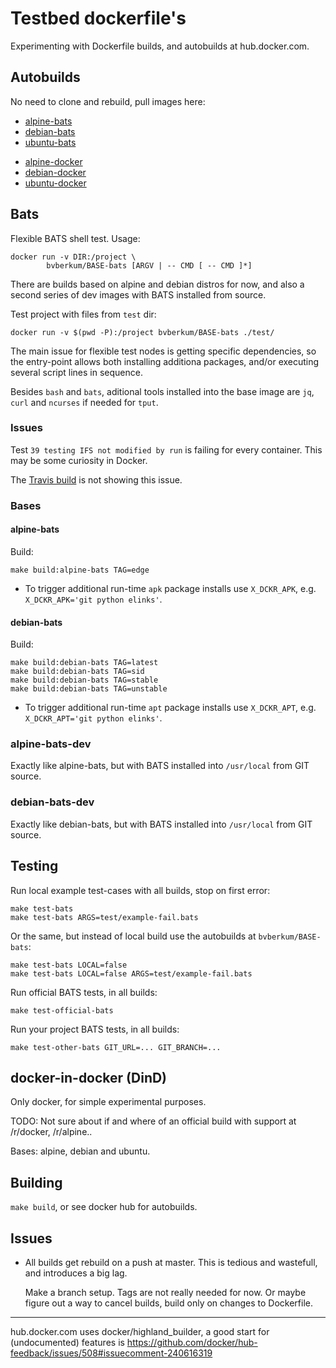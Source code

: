 # Testbed dockerfile's

Experimenting with Dockerfile builds, and autobuilds at hub.docker.com.

## Autobuilds

No need to clone and rebuild, pull images here:

- [alpine-bats](https://hub.docker.com/r/bvberkum/alpine-bats/)
- [debian-bats](https://hub.docker.com/r/bvberkum/debian-bats/)
- [ubuntu-bats](https://hub.docker.com/r/bvberkum/ubuntu-bats/)

* [alpine-docker](https://hub.docker.com/r/bvberkum/alpine-docker/)
* [debian-docker](https://hub.docker.com/r/bvberkum/debian-docker/)
* [ubuntu-docker](https://hub.docker.com/r/bvberkum/ubuntu-docker/)


## Bats

Flexible BATS shell test. Usage:

```
docker run -v DIR:/project \
		bvberkum/BASE-bats [ARGV | -- CMD [ -- CMD ]*]
```

There are builds based on alpine and debian distros for now, and also
a second series of dev images with BATS installed from source.

Test project with files from `test` dir:
```
docker run -v $(pwd -P):/project bvberkum/BASE-bats ./test/
```

The main issue for flexible test nodes is getting specific dependencies, so the
entry-point allows both installing additiona packages, and/or executing several
script lines in sequence.

Besides `bash` and `bats`, aditional tools installed into the base image are
`jq`, `curl` and `ncurses` if needed for ``tput``.


### Issues

Test `39 testing IFS not modified by run` is failing for every container. This
may be some curiosity in Docker.

The [Travis build](https://travis-ci.org/bvberkum/bats) is not showing this
issue.


### Bases

#### alpine-bats
Build:
```
make build:alpine-bats TAG=edge
```

- To trigger additional run-time `apk` package installs use `X_DCKR_APK`, e.g. ``X_DCKR_APK='git python elinks'``.

#### debian-bats
Build:
```
make build:debian-bats TAG=latest
make build:debian-bats TAG=sid
make build:debian-bats TAG=stable
make build:debian-bats TAG=unstable
```

- To trigger additional run-time `apt` package installs use `X_DCKR_APT`, e.g.
	``X_DCKR_APT='git python elinks'``.


### alpine-bats-dev
Exactly like alpine-bats, but with BATS installed into ``/usr/local``
from GIT source.


### debian-bats-dev
Exactly like debian-bats, but with BATS installed into ``/usr/local``
from GIT source.


## Testing
Run local example test-cases with all builds, stop on first error:
```
make test-bats
make test-bats ARGS=test/example-fail.bats
```

Or the same, but instead of local build use the autobuilds at ``bvberkum/BASE-bats``:
```
make test-bats LOCAL=false
make test-bats LOCAL=false ARGS=test/example-fail.bats
```

Run official BATS tests, in all builds:
```
make test-official-bats
```

Run your project BATS tests, in all builds:
```
make test-other-bats GIT_URL=... GIT_BRANCH=...
```


## docker-in-docker (DinD)

Only docker, for simple experimental purposes.

TODO: Not sure about if and where of an official build with support at 
/r/docker, /r/alpine..

Bases: alpine, debian and ubuntu.



## Building
``make build``, or see docker hub for autobuilds.


## Issues
- All builds get rebuild on a push at master. This is tedious and wastefull,
  and introduces a big lag.

  Make a branch setup. Tags are not really needed for now.
  Or maybe figure out a way to cancel builds, build only on changes to
  Dockerfile.


---

hub.docker.com uses docker/highland_builder, a good start for (undocumented)
features is
<https://github.com/docker/hub-feedback/issues/508#issuecomment-240616319>
